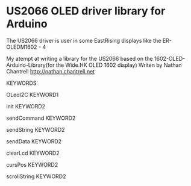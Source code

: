 US2066 OLED driver library for Arduino
=========================
The US2066 driver is user in some EastRising displays like the ER-OLEDM1602 - 4

My atempt at writing a library for the US2066 based on the 1602-OLED-Arduino-Library(for the Wide.HK OLED 1602 display) Writen by Nathan Chantrell http://nathan.chantrell.net 









KEYWORDS

OLedI2C		    KEYWORD1

init		      KEYWORD2

sendCommand	  KEYWORD2

sendString	  KEYWORD2

sendData	    KEYWORD2

clearLcd	    KEYWORD2

cursPos		    KEYWORD2

scrollString	KEYWORD2 

